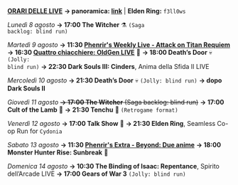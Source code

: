 <b><u>ORARI DELLE LIVE</u></b>
<b>→ panoramica: <a href="https://trello.com/b/iKwdSGf3/sabaku">link</a></b> | <b>Elden Ring:</b> <code>f3ll0ws</code>

<i>Lunedì 8 agosto</i>
<b>→ 17:00 The Witcher</b> ⚗️ <code>(Saga backlog: blind run)</code>

<i>Martedì 9 agosto</i>
<b>→ 11:30 <a href="https://www.twitch.tv/phenrir_mailoki">Phenrir's Weekly Live - Attack on Titan Requiem</a></b>
<b>→ 16:30 <a href="https://www.twitch.tv/oldgenproject">Quattro chiacchiere: OldGen LIVE</a></b> 💬
<b>→ 18:00 Death’s Door</b> 💀 <code>(Jolly: blind run)</code>
<b>→ 22:30 Dark Souls III: Cinders</b>, Anima della Sfida II LIVE

<i>Mercoledì 10 agosto</i>
<b>→ 21:30 Death’s Door</b> 💀 <code>(Jolly: blind run)</code>
<b>→ dopo Dark Souls II</b>

<i>Giovedì 11 agosto</i>
<s><b>→ 17:00 The Witcher</b> (Saga backlog: blind run)</s>
<b>→ 17:00 Cult of the Lamb</b> 🛐
<b>→ 21:30 Tenchu</b> 🥷 <code>(Retrogame format)</code>

<i>Venerdì 12 agosto</i>
<b>→ 17:00 Talk Show</b> 🎤
<b>→ 21:30 Elden Ring</b>, Seamless Co-op Run for <code>Cydonia</code>

<i>Sabato 13 agosto</i>
<b>→ 11:30 <a href="https://www.twitch.tv/phenrir_mailoki">Phenrir's Extra - Beyond: Due anime</a></b>
<b>→ 18:00 Monster Hunter Rise: Sunbreak</b> 👹

<i>Domenica 14 agosto</i>
<b>→ 10:30 The Binding of Isaac: Repentance</b>, Spirito dell’Arcade LIVE
<b>→ 17:00 Gears of War 3</b> <code>(Jolly: blind run)</code>

